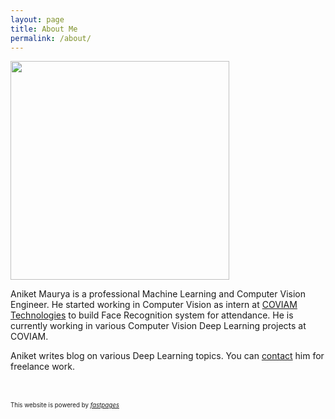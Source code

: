 ```yaml
---
layout: page
title: About Me
permalink: /about/
---
```

<!-- How you started working -->
<!-- current work -->
<!-- Other roles and interest -->

<!-- ![alt text](https://avatars2.githubusercontent.com/u/21018714?s=460&u=f522c89f28b5a41593eb851cd85c58c3a7422fdf&v=4 =240x) -->

<img src='https://avatars2.githubusercontent.com/u/21018714?s=460&u=f522c89f28b5a41593eb851cd85c58c3a7422fdf&v=4' height=350>

Aniket Maurya is a professional Machine Learning and Computer Vision Engineer. He started working in Computer Vision as intern at [COVIAM Technologies](https://coviam.com) to build Face Recognition system for attendance. He is currently working in various Computer Vision Deep Learning projects at COVIAM.

Aniket writes blog on various Deep Learning topics.
You can [contact](mailto:theaniketmaurya@gmail.com) him for freelance work.


<br><br>
<sup><sub>This website is powered by *[fastpages](https://github.com/fastai/fastpages)*</sub></sup>
